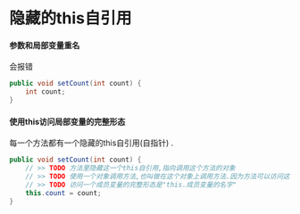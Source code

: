 # 隐藏的this自引用

#### 参数和局部变量重名

会报错

```java
public void setCount(int count) {
    int count;
}
```

#### 使用this访问局部变量的完整形态

每一个方法都有一个隐藏的this自引用\(自指针\) . 

```java
public void setCount(int count) {
    // >> TODO 方法里隐藏这一个this自引用,指向调用这个方法的对象
    // >> TODO 使用一个对象调用方法,也叫做在这个对象上调用方法.因为方法可以访问这个对象的值
    // >> TODO 访问一个成员变量的完整形态是"this.成员变量的名字"
    this.count = count;
}
```



